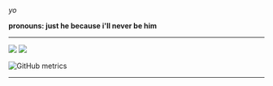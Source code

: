 *yo*

**pronouns: just he because i'll never be him**

---
![](https://thumbs.gfycat.com/LeafyHappyEasternnewt-size_restricted.gif) 
![](https://i.pinimg.com/originals/ce/57/77/ce5777bf7b7bd966ef14f4a0c7e4c845.gif)


![GitHub metrics](https://metrics.lecoq.io/Swag1400)

---
